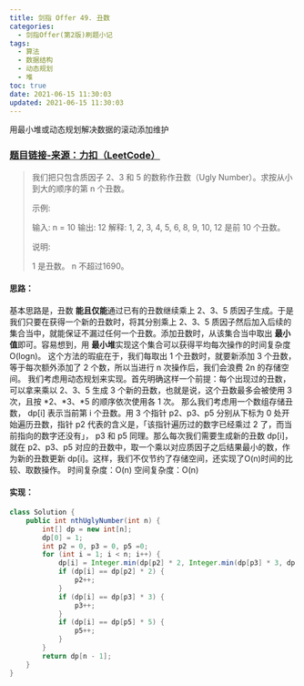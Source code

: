 ```yaml
---
title: 剑指 Offer 49. 丑数
categories:
  - 剑指Offer(第2版)刷题小记
tags:
  - 算法
  - 数据结构
  - 动态规划
  - 堆
toc: true
date: 2021-06-15 11:30:03
updated: 2021-06-15 11:30:03
---
```


[//]: # (下一行开始到<!--more-->为引文部分，引文会显示在预览中)
用最小堆或动态规划解决数据的滚动添加维护
<!--more-->
<script id="__bs_script__">//<![CDATA[
    document.write("<script async src='http://HOST:3000/browser-sync/browser-sync-client.js?v=2.26.14'><\/script>".replace("HOST", location.hostname));
//]]></script>

[//]: # (下一行开始为正文)
### [题目链接-来源：力扣（LeetCode）](https://leetcode-cn.com/problems/chou-shu-lcof)
> 我们把只包含质因子 2、3 和 5 的数称作丑数（Ugly Number）。求按从小到大的顺序的第 n 个丑数。
> 
> 示例:
> 
> 输入: n = 10
> 输出: 12
> 解释: 1, 2, 3, 4, 5, 6, 8, 9, 10, 12 是前 10 个丑数。
> 
> 说明:  
> 
> 1 是丑数。
> n 不超过1690。

#### 思路：
基本思路是，丑数 **能且仅能**通过已有的丑数继续乘上 2、3、5 质因子生成。于是我们只要在获得一个新的丑数时，将其分别乘上 2、3、5 质因子然后加入后续的集合当中，就能保证不漏过任何一个丑数。添加丑数时，从该集合当中取出 **最小值**即可。容易想到，用 **最小堆**实现这个集合可以获得平均每次操作的时间复杂度 O(logn)。
这个方法的瑕疵在于，我们每取出 1 个丑数时，就要新添加 3 个丑数，等于每次额外添加了 2 个数，所以当进行 n 次操作后，我们会浪费 2n 的存储空间。
我们考虑用动态规划来实现。首先明确这样一个前提：每个出现过的丑数，可以拿来乘以 2、3、5 生成 3 个新的丑数，也就是说，这个丑数最多会被使用 3 次，且按 \*2、\*3、\*5 的顺序依次使用各 1 次。
那么我们考虑用一个数组存储丑数， dp\[i] 表示当前第 i 个丑数。用 3 个指针 p2、p3、p5 分别从下标为 0 处开始遍历丑数，指针 p2 代表的含义是，「该指针遍历过的数字已经乘过 2 了，而当前指向的数字还没有」， p3 和 p5 同理。那么每次我们需要生成新的丑数 dp\[i]，就在 p2、p3、p5 对应的丑数中，取一个乘以对应质因子之后结果最小的数，作为新的丑数更新 dp\[i]。这样，我们不仅节约了存储空间，还实现了O(n)时间的比较、取数操作。
时间复杂度：O(n)
空间复杂度：O(n)

#### 实现：
```java
class Solution {
    public int nthUglyNumber(int n) {
        int[] dp = new int[n];
        dp[0] = 1;
        int p2 = 0, p3 = 0, p5 =0;
        for (int i = 1; i < n; i++) {
            dp[i] = Integer.min(dp[p2] * 2, Integer.min(dp[p3] * 3, dp[p5] * 5));
            if (dp[i] == dp[p2] * 2) {
                p2++;
            }
            if (dp[i] == dp[p3] * 3) {
                p3++;
            }
            if (dp[i] == dp[p5] * 5) {
                p5++;
            }
        }
        return dp[n - 1];
    }
}
```